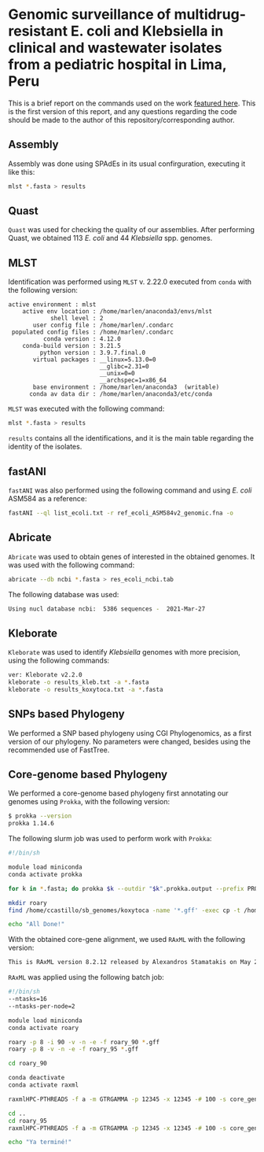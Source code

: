 # Genomic surveillance of multidrug-resistant E. coli and Klebsiella in clinical and wastewater isolates from a pediatric hospital in Lima, Peru
This is a brief report on the commands used on the work [featured here](https://www.microbiologyresearch.org/content/journal/acmi/10.1099/acmi.0.001006.v1). This is the first version of this report, and any questions regarding the code should be made to the author of this repository/corresponding author.

## Assembly
Assembly was done using SPAdEs in its usual confirguration, executing it like this:
```bash
mlst *.fasta > results
```
## Quast
`Quast` was used for checking the quality of our assemblies. After performing Quast, we obtained 113 *E. coli* and 44 *Klebsiella* spp. genomes. 

## MLST
Identification was performed using `MLST` v. 2.22.0 executed from `conda` with the following version:
```
active environment : mlst
    active env location : /home/marlen/anaconda3/envs/mlst
            shell level : 2
       user config file : /home/marlen/.condarc
 populated config files : /home/marlen/.condarc
          conda version : 4.12.0
    conda-build version : 3.21.5
         python version : 3.9.7.final.0
       virtual packages : __linux=5.13.0=0
                          __glibc=2.31=0
                          __unix=0=0
                          __archspec=1=x86_64
       base environment : /home/marlen/anaconda3  (writable)
      conda av data dir : /home/marlen/anaconda3/etc/conda
```
`MLST` was executed with the following command:
```bash
mlst *.fasta > results
```
`results` contains all the identifications, and it is the main table regarding the identity of the isolates.

## fastANI
`fastANI` was also performed using the following command and using *E. coli* ASM584 as a reference:
```bash
fastANI --ql list_ecoli.txt -r ref_ecoli_ASM584v2_genomic.fna -o 
``` 
## Abricate
`Abricate` was used to obtain genes of interested in the obtained genomes. It was used with the following command:
```bash
abricate --db ncbi *.fasta > res_ecoli_ncbi.tab
```
The following database was used:
```bash
Using nucl database ncbi:  5386 sequences -  2021-Mar-27
```
## Kleborate
`Kleborate` was used to identify *Klebsiella* genomes with more precision, using the following commands:
```bash
ver: Kleborate v2.2.0
kleborate -o results_kleb.txt -a *.fasta
kleborate -o results_koxytoca.txt -a *.fasta
```
## SNPs based Phylogeny
We performed a SNP based phylogeny using CGI Phylogenomics, as a first version of our phylogeny. No parameters were changed, besides using the recommended use of FastTree.

## Core-genome based Phylogeny
We performed a core-genome based phylogeny first annotating our genomes using `Prokka`, with the following version:
```bash
$ prokka --version
prokka 1.14.6
```
The following slurm job was used to perform work with `Prokka`:
```bash
#!/bin/sh

module load miniconda
conda activate prokka

for k in *.fasta; do prokka $k --outdir "$k".prokka.output --prefix PROKKA_$k; echo $k; done

mkdir roary
find /home/ccastillo/sb_genomes/koxytoca -name '*.gff' -exec cp -t /home/ccastillo/sb_genomes/koxytoca/roary {} +

echo "All Done!"
```
With the obtained core-gene alignment, we used `RAxML` with the following version:
```bash
This is RAxML version 8.2.12 released by Alexandros Stamatakis on May 2018.
```
`RAxML` was applied using the following batch job:
```bash
#!/bin/sh
--ntasks=16 
--ntasks-per-node=2

module load miniconda
conda activate roary

roary -p 8 -i 90 -v -n -e -f roary_90 *.gff
roary -p 8 -v -n -e -f roary_95 *.gff

cd roary_90

conda deactivate
conda activate raxml

raxmlHPC-PTHREADS -f a -m GTRGAMMA -p 12345 -x 12345 -# 100 -s core_gene_alignment.aln -T 2 -n raxml_filog_ecoli_90

cd ..
cd roary_95
raxmlHPC-PTHREADS -f a -m GTRGAMMA -p 12345 -x 12345 -# 100 -s core_gene_alignment.aln -T 2 -n raxml_filog_ecoli_95

echo "Ya terminé!"
```